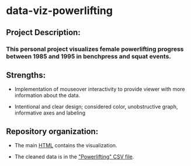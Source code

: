 # data-viz-powerlifting

## Project Description:
### This personal project visualizes female powerlifting progress between 1985 and 1995 in benchpress and squat events. 

## Strengths:
- Implementation of mouseover interactivity to provide viewer with more information about the data.

- Intentional and clear design; considered color, unobstructive graph, informative axes and labeling

## Repository organization:

- The main [HTML](/index.html) contains the visualization. 

- The cleaned data is in the ["Powerlifting" CSV file](/powerlifting.csv).
